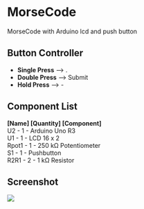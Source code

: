 # MorseCode
MorseCode with Arduino lcd and push button
##  Button Controller
<ul>
<li><B>Single Press</B> --> .</li>
<li><B>Double Press</B> --> Submit</li>
<li><B>Hold Press</B> --> -</li>

</ul>


## Component List
 <B> [Name] [Quantity] [Component] <br /></B>
U2 - 1	- Arduino Uno R3 <br />
U1	- 1	- LCD 16 x 2 <br />
Rpot1	- 1	- 250 kΩ Potentiometer <br />
S1 - 1	- Pushbutton <br />
R2R1	- 2	- 1 kΩ Resistor

## Screenshot

<img src="https://i.ibb.co/8YyZjSf/Screen-Shot-1444-09-17-at-2-38-09-PM.png" />
